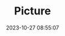 ---
weight: 1
images:
- /images/edited/241.jpeg
title: Picture
date: 2023-10-27 08:55:07
tags: [luminar neo,work,24-70mm F2.8 DG DN | Art 019,ILCE-7M3,43.6]
---